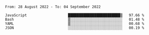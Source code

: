 <!--START_SECTION:waka-->

```text
From: 28 August 2022 - To: 04 September 2022

JavaScript                   ████████████████████████▒   97.66 %
Bash                         ▒░░░░░░░░░░░░░░░░░░░░░░░░   01.48 %
YAML                         ▒░░░░░░░░░░░░░░░░░░░░░░░░   00.68 %
JSON                         ░░░░░░░░░░░░░░░░░░░░░░░░░   00.19 %
```

<!--END_SECTION:waka-->
